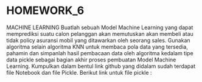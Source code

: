 # HOMEWORK_6
MACHINE LEARNING
Buatlah sebuah Model Machine Learning yang dapat memprediksi suatu calon pelanggan akan memutuskan akan membeli atau tidak policy asuransi mobil yang ditawarkan oleh seorang sales. Gunakan algoritma selain algoritma KNN untuk membaca pola data yang tersedia, pahamin dan simpanlah hasil pembacaan data oleh algoritma kedalam tipe data pickle sebagai bagian akhir proses pembuatan Model Machine Learning. Kumpulkan dalam bentul link github yang didalam sudah terdapat file Notebook dan file Pickle.
Berikut link untuk file pickle : 
